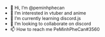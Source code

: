 - 👋 Hi, I’m @peminhphecan
- 👀 I’m interested in vtuber and anime
- 🌱 I’m currently learning discord.js
- 💞️ I’m looking to collaborate on discord
- 📫 How to reach me PeMinhPheCan#3560

<!---
peminhphecan/peminhphecan is a ✨ special ✨ repository because its `README.md` (this file) appears on your GitHub profile.
You can click the Preview link to take a look at your changes.
--->
